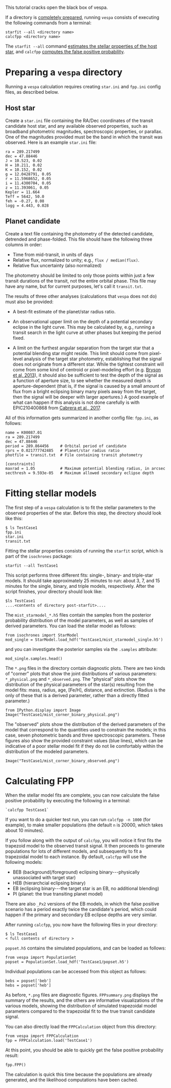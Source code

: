 This tutorial cracks open the black box of vespa.

If a directory is [completely prepared](#preparing-a-vespa-directory), running `vespa` consists of executing the following commands from a terminal:

    starfit --all <directory name>
    calcfpp <directory name>

The `starfit --all` command [estimates the stellar properties of the host star](#fitting-stellar-models), and `calcfpp` [computes the false positive probability](#calculating-fpp).

# Preparing a `vespa` directory

Running a `vespa` calculation requires creating `star.ini` and `fpp.ini` config files, as described below.

## Host star

Create a `star.ini` file containing the RA/Dec coordinates of the transit candidate host star, and any available observed properties, such as broadband photometric magnitudes, spectroscopic properties, or parallax.
One of the magnitudes provided must be the band in which the transit was observed.
Here is an example `star.ini` file:

    ra = 289.217499
    dec = 47.88446
    J = 10.523, 0.02
    H = 10.211, 0.02
    K = 10.152, 0.02
    g = 12.0428791, 0.05
    r = 11.5968652, 0.05
    i = 11.4300704, 0.05
    z = 11.393061, 0.05
    Kepler = 11.664
    Teff = 5642, 50.0
    feh = -0.27, 0.08
    logg = 4.443, 0.028

## Planet candidate

Create a text file containing the photometry of the detected candidate, detrended and phase-folded.
This file should have the following three columns in order:

  * Time from mid-transit, in units of days
  * Relative flux, normalized to unity; e.g., `flux / median(flux)`.
  * Relative flux uncertainty (also normalized)

The photometry should be limited to only those points within just a few transit durations of the transit, not the entire orbital phase.
This file may have any name, but for current purposes, let's call it `transit.txt`.

The results of three other analyses (calculations that `vespa` does not do) must also be provided:

  - A best-fit estimate of the planet/star radius ratio.

  - An observational upper limit on the depth of a potential secondary eclipse in the light curve.
    This may be calculated by, e.g., running a transit search in the light curve at other phases but keeping the period fixed.

  - A limit on the furthest angular separation from the target star that a potential blending star might reside.
    This limit should come from pixel-level analysis of the target star photometry, establishing that the signal does not originate from a different star.
    While the tightest constraint will come from some kind of centroid or pixel-modeling effort (e.g. [Bryson et al, 2013](https://arxiv.org/pdf/1303.0052.pdf)), it should also be sufficient to test the depth of the signal as a function of aperture size, to see whether the measured depth is aperture-dependent (that is, if the signal is caused by a small amount of flux from a bright eclipsing binary many pixels away from the target, then the signal will be deeper with larger apertures.)
    A good example of what can happen if this analysis is not done carefully is with EPIC210400868 from [Cabrera et al., 2017](https://arxiv.org/pdf/1707.08007.pdf).

All of this information gets summarized in another config file: `fpp.ini`, as follows:

    name = K00087.01
    ra = 289.217499
    dec = 47.88446
    period = 289.864456     # Orbital period of candidate
    rprs = 0.021777742485   # Planet/star radius ratio
    photfile = transit.txt  # File containing transit photometry

    [constraints]
    maxrad = 1.05           # Maximum potential blending radius, in arcsec
    secthresh = 9.593e-05   # Maximum allowed secondary eclipse depth


# Fitting stellar models

The first step of a `vespa` calculation is to fit the stellar parameters to the observed properties of the star.
Before this step, the directory should look like this:

    $ ls TestCase1
    fpp.ini
    star.ini
    transit.txt

Fitting the stellar properties consists of running the `starfit` script, which is part of the `isochrones` package:

    starfit --all TestCase1

This script performs three different fits: single-, binary- and triple-star models.
It should take approximately 25 minutes to run: about 3, 7, and 15 minutes for the single, binary, and triple models, respectively.
After the script finishes, your directory should look like:

    $ls TestCase1
    ....<contents of directory post-starfit>....

The `mist_starmodel_*.h5` files contain the samples from the posterior probability distribution of the model parameters, as well as samples of derived parameters.
You can load the stellar model as follows:

    from isochrones import StarModel
    mod_single = StarModel.load_hdf('TestCase1/mist_starmodel_single.h5')

and you can investigate the posterior samples via the `.samples` attribute:

    mod_single.samples.head()

The `*.png` files in the directory contain diagnostic plots.
There are two kinds of "corner" plots that show the joint distributions of various parameters: `*_physical.png` and `*_observed.png`.
The "physical" plots show the distribution of the physical parameters of the star(s) resulting from the model fits: mass, radius, age, [Fe/H], distance, and extinction.  (Radius is the only of these that is a derived parameter, rather than a directly fitted parameter.)

    from IPython.display import Image
    Image("TestCase1/mist_corner_binary_physical.png")

The "observed" plots show the distribution of the derived parameters of the model that correspond to the quantities used to constrain the models; in this case, seven photometric bands and three spectroscopic parameters.
These figures also show the provided constraint values (blue lines), which can be indicative of a poor stellar model fit if they do not lie comfortably within the distribution of the modeled parameters.

    Image("TestCase1/mist_corner_binary_observed.png")


# Calculating FPP

When the stellar model fits are complete, you can now calculate the false positive probability by executing the following in a terminal:

    `calcfpp TestCase1`

If you want to do a quicker test run, you can run `calcfpp -n 1000` (for example), to make smaller populations (the default `n` is 20000, which takes about 10 minutes).

If you follow along with the output of `calcfpp`, you will notice it first fits the trapezoid model to the observed transit signal.
It then proceeds to generate populations for lots of different models, and subsequently to fit a trapezoidal model to each instance.
By default, `calcfpp` will use the following models:

  * BEB (background(/foreground) eclipsing binary---physically unassociated with target star)
  * HEB (hierarchcial eclipsing binary)
  * EB (eclipsing binary---the target star is an EB, no additional blending)
  * Pl (planet: the true transiting planet model)

There are also `_Px2` versions of the EB models, in which the false positive scenario has a period exactly twice the candidate's period, which could happen if the primary and secondary EB eclipse depths are very similar.

After running `calcfpp`, you now have the following files in your directory:

    $ ls TestCase1
    < full contents of directory >

`popset.h5` contains the simulated populations, and can be loaded as follows:

    from vespa import PopulationSet
    popset = PopulationSet.load_hdf('TestCase1/popset.h5')

Individual populations can be accessed from this object as follows:

    bebs = popset['beb']
    hebs = popset['heb']

As before, `*.png` files are diagnostic figures.  `FPPsummary.png` displays the summary of the results, and the others are informative visualizations of the various models, showing the distribution of simulated trapezoidal model parameters compared to the trapezoidal fit to the true transit candidate signal.

You can also directly load the `FPPCalculation` object from this directory:

    from vespa import FPPCalculation
    fpp = FPPCalculation.load('TestCase1')

At this point, you should be able to quickly get the false positive probability result:

    fpp.FPP()

The calculation is quick this time because the populations are already generated, and the likelihood computations have been cached.
